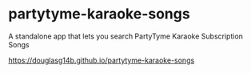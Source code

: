 # partytyme-karaoke-songs
A standalone app that lets you search PartyTyme Karaoke Subscription Songs

https://douglasg14b.github.io/partytyme-karaoke-songs